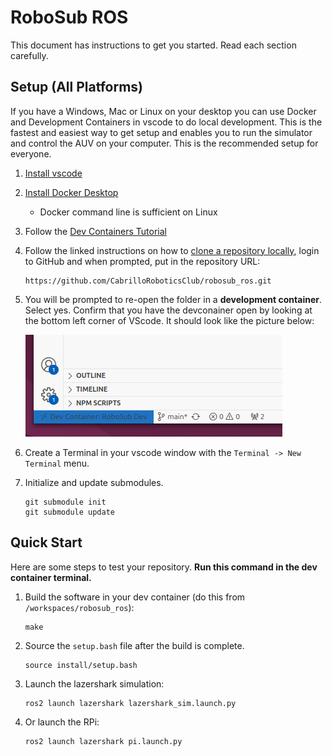 # RoboSub ROS 

This document has instructions to get you started. Read each section carefully.

## Setup (All Platforms)

If you have a Windows, Mac or Linux on your desktop you can use Docker and Development Containers in vscode to do local development. This is the fastest and easiest way to get setup and enables you to run the simulator and control the AUV on your computer. This is the recommended setup for everyone.

1. [Install vscode](https://code.visualstudio.com/)
1. [Install Docker Desktop](https://www.docker.com/products/docker-desktop/) 
    * Docker command line is sufficient on Linux
1. Follow the [Dev Containers Tutorial](https://code.visualstudio.com/docs/devcontainers/tutorial)
1. Follow the linked instructions on how to [clone a repository locally](https://code.visualstudio.com/docs/sourcecontrol/intro-to-git#_open-a-git-repository), login to GitHub and when prompted, put in the repository URL:

    ```
    https://github.com/CabrilloRoboticsClub/robosub_ros.git    
    ```
1. You will be prompted to re-open the folder in a **development container**. Select yes. Confirm that you have the devconainer open by looking at the bottom left corner of VScode. It should look like the picture below:

    ![](doc/img/dev-container.png)

1. Create a Terminal in your vscode window with the `Terminal -> New Terminal` menu.

1. Initialize and update submodules.
    ```
    git submodule init
    git submodule update
    ```

## Quick Start 
Here are some steps to test your repository. **Run this command in the dev container terminal.**
1. Build the software in your dev container (do this from `/workspaces/robosub_ros`): 

    ```
    make
    ```

1. Source the `setup.bash` file after the build is complete.

    ```
    source install/setup.bash
    ```

1. Launch the lazershark simulation: 

    ```
    ros2 launch lazershark lazershark_sim.launch.py
    ```

1. Or launch the RPi: 
    ```
    ros2 launch lazershark pi.launch.py
    ```
